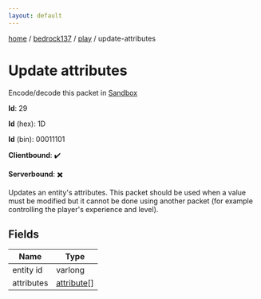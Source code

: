 ```yaml
---
layout: default
---
```


[home](/)  /  [bedrock137](/protocol/bedrock137)  /  [play](/protocol/bedrock137/play)  /  update-attributes

# Update attributes

Encode/decode this packet in [Sandbox](../../../sandbox/bedrock137#play.update_attributes)

**Id**: 29

**Id** (hex): 1D

**Id** (bin): 00011101

**Clientbound**: ✔️

**Serverbound**: ✖️

Updates an entity's attributes. This packet should be used when a value must be modified but it cannot be done using another packet (for example controlling the player's experience and level).

## Fields

Name | Type
---|---
entity id | varlong
attributes | [attribute](/protocol/bedrock137/types/attribute)[]
